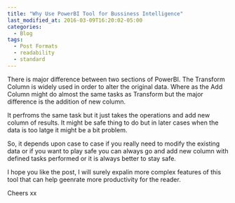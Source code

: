```yaml
---
title: "Why Use PowerBI Tool for Bussiness Intelligence"
last_modified_at: 2016-03-09T16:20:02-05:00
categories:
  - Blog
tags:
  - Post Formats
  - readability
  - standard
---
```

There is major difference between two sections of PowerBI. The Transform Column is widely used in order to alter the original data. Where as the Add Column might do almost the same tasks as Transform but the major difference is the addition of new column.  

It perfroms the same task but it just takes the operations and add new column of results. It might be safe thing to do but in later cases when the data is too latge it might be a bit problem.

So, it depends upon case to case if you really need to modify the existing data or if you want to play safe you can always go and add new column with defined tasks performed or it is always better to stay safe.

I hope you like the post, I will surely expalin more complex features of this tool that can help geenrate more productivity for the reader.

Cheers xx